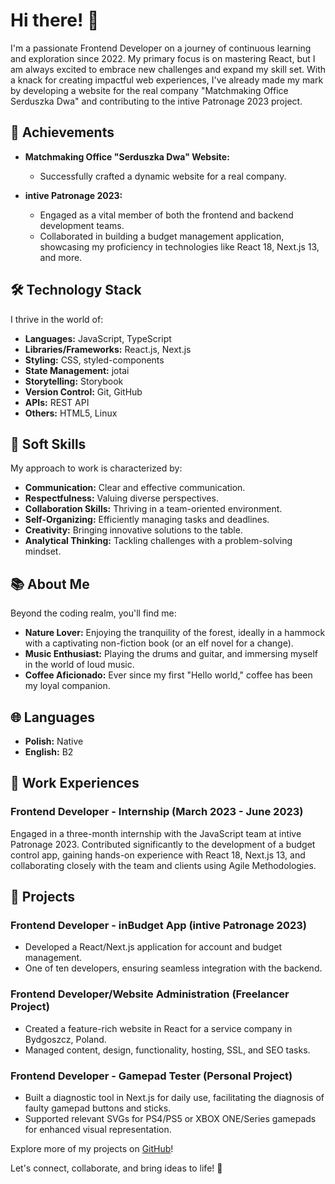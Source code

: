 # Hi there! 👋

I'm a passionate Frontend Developer on a journey of continuous learning and exploration since 2022. My primary focus is on mastering React, but I am always excited to embrace new challenges and expand my skill set. With a knack for creating impactful web experiences, I've already made my mark by developing a website for the real company "Matchmaking Office Serduszka Dwa" and contributing to the intive Patronage 2023 project.

## 🚀 Achievements

- **Matchmaking Office "Serduszka Dwa" Website:**
  - Successfully crafted a dynamic website for a real company.
  
- **intive Patronage 2023:**
  - Engaged as a vital member of both the frontend and backend development teams.
  - Collaborated in building a budget management application, showcasing my proficiency in technologies like React 18, Next.js 13, and more.
  
## 🛠️ Technology Stack

I thrive in the world of:

- **Languages:** JavaScript, TypeScript
- **Libraries/Frameworks:** React.js, Next.js
- **Styling:** CSS, styled-components
- **State Management:** jotai
- **Storytelling:** Storybook
- **Version Control:** Git, GitHub
- **APIs:** REST API
- **Others:** HTML5, Linux

## 🌈 Soft Skills

My approach to work is characterized by:

- **Communication:** Clear and effective communication.
- **Respectfulness:** Valuing diverse perspectives.
- **Collaboration Skills:** Thriving in a team-oriented environment.
- **Self-Organizing:** Efficiently managing tasks and deadlines.
- **Creativity:** Bringing innovative solutions to the table.
- **Analytical Thinking:** Tackling challenges with a problem-solving mindset.

## 📚 About Me

Beyond the coding realm, you'll find me:

- **Nature Lover:** Enjoying the tranquility of the forest, ideally in a hammock with a captivating non-fiction book (or an elf novel for a change).
- **Music Enthusiast:** Playing the drums and guitar, and immersing myself in the world of loud music.
- **Coffee Aficionado:** Ever since my first "Hello world," coffee has been my loyal companion.

## 🌐 Languages

- **Polish:** Native
- **English:** B2

## 💼 Work Experiences

### Frontend Developer - Internship (March 2023 - June 2023)

Engaged in a three-month internship with the JavaScript team at intive Patronage 2023. Contributed significantly to the development of a budget control app, gaining hands-on experience with React 18, Next.js 13, and collaborating closely with the team and clients using Agile Methodologies.

## 🔧 Projects

### Frontend Developer - inBudget App (intive Patronage 2023)

- Developed a React/Next.js application for account and budget management.
- One of ten developers, ensuring seamless integration with the backend.

### Frontend Developer/Website Administration (Freelancer Project)

- Created a feature-rich website in React for a service company in Bydgoszcz, Poland.
- Managed content, design, functionality, hosting, SSL, and SEO tasks.

### Frontend Developer - Gamepad Tester (Personal Project)

- Built a diagnostic tool in Next.js for daily use, facilitating the diagnosis of faulty gamepad buttons and sticks.
- Supported relevant SVGs for PS4/PS5 or XBOX ONE/Series gamepads for enhanced visual representation.

Explore more of my projects on [GitHub](https://github.com/Vectari)!

Let's connect, collaborate, and bring ideas to life! 🚀
